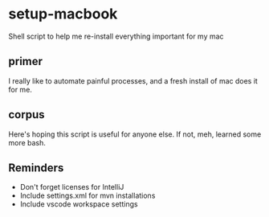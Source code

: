 # setup-macbook
Shell script to help me re-install everything important for my mac

## primer
I really like to automate painful processes, and a fresh install of mac does it for me.

## corpus
Here's hoping this script is useful for anyone else. If not, meh, learned some more bash.

## Reminders
* Don't forget licenses for IntelliJ
* Include settings.xml for mvn installations
* Include vscode workspace settings